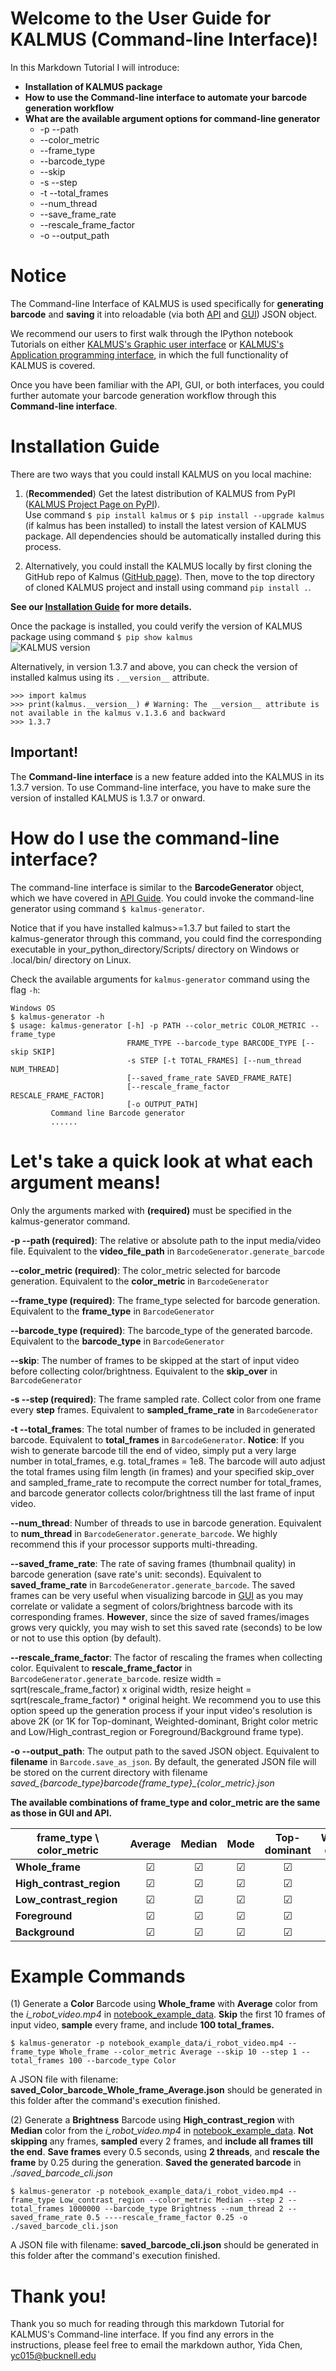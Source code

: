# Welcome to the User Guide for KALMUS (Command-line Interface)!

In this Markdown Tutorial I will introduce:
- **Installation of KALMUS package**
- **How to use the Command-line interface to automate your barcode generation workflow**
- **What are the available argument options for command-line generator**
    - -p --path
    - --color_metric
    - --frame_type
    - --barcode_type
    - --skip
    - -s --step
    - -t --total_frames
    - --num_thread
    - --save_frame_rate
    - --rescale_frame_factor
    - -o --output_path

# Notice

The Command-line Interface of KALMUS is used specifically for **generating barcode** and **saving** it into 
reloadable (via both [API](user_guide_for_kalmus_api.ipynb) and [GUI](user_guide_for_kalmus_gui.ipynb)) JSON object.

We recommend our users to first walk through the IPython notebook Tutorials on either 
[KALMUS's Graphic user interface](user_guide_for_kalmus_gui.ipynb) or [KALMUS's Application programming interface](user_guide_for_kalmus_api.ipynb), 
in which the full functionality of KALMUS is covered.

Once you have been familiar with the API, GUI, or both interfaces, you could further automate your barcode generation workflow 
through this **Command-line interface**.

# Installation Guide

There are two ways that you could install KALMUS on you local machine:  
1. (**Recommended**) Get the latest distribution of KALMUS from PyPI ([KALMUS Project Page on PyPI](https://pypi.org/project/kalmus/)).  
Use command `$ pip install kalmus` or `$ pip install --upgrade kalmus` (if kalmus has been installed) to install the latest version of KALMUS package. All dependencies should be automatically installed during this process.

2. Alternatively, you could install the KALMUS locally by first cloning the GitHub repo of Kalmus ([GitHub page](https://github.com/KALMUS-Color-Toolkit/KALMUS)). Then, move to the top directory of cloned KALMUS project and install using command `pip install .`. 

**See our [Installation Guide](https://kalmus-color-toolkit.github.io/KALMUS/install.html) for more details.**

Once the package is installed, you could verify the version of KALMUS package using command `$ pip show kalmus`  
![KALMUS version](notebook_figures/kalmus_version.png)

Alternatively, in version 1.3.7 and above, you can check the version of installed kalmus using its 
`.__version__` attribute.

```jupyter
>>> import kalmus
>>> print(kalmus.__version__) # Warning: The __version__ attribute is not available in the kalmus v.1.3.6 and backward
>>> 1.3.7 
```

## Important!

The **Command-line interface** is a new feature added into the KALMUS in its 1.3.7 version. To use Command-line 
interface, you have to make sure the version of installed KALMUS is 1.3.7 or onward.

# How do I use the command-line interface?

The command-line interface is similar to the **BarcodeGenerator** object, which we have covered in [API Guide](user_guide_for_kalmus_api.ipynb). 
You could invoke the command-line generator using command `$ kalmus-generator`. 

Notice that if you have installed 
kalmus>=1.3.7 but failed to start the kalmus-generator through this command, you could find the corresponding executable 
in your_python_directory/Scripts/ directory on Windows or .local/bin/ directory on Linux.

Check the available arguments for `kalmus-generator` command using the flag `-h`:

```
Windows OS
$ kalmus-generator -h
$ usage: kalmus-generator [-h] -p PATH --color_metric COLOR_METRIC --frame_type
                          FRAME_TYPE --barcode_type BARCODE_TYPE [--skip SKIP]
                          -s STEP [-t TOTAL_FRAMES] [--num_thread NUM_THREAD]
                          [--saved_frame_rate SAVED_FRAME_RATE]
                          [--rescale_frame_factor RESCALE_FRAME_FACTOR]
                          [-o OUTPUT_PATH]
         Command line Barcode generator
         ......
```

# Let's take a quick look at what each argument means!

Only the arguments marked with **(required)** must be specified in the kalmus-generator command.

**-p --path (required)**: The relative or absolute path to the input media/video file. Equivalent to the **video_file_path** in 
`BarcodeGenerator.generate_barcode`

**--color_metric (required)**: The color_metric selected for barcode generation. Equivalent to the **color_metric** in `BarcodeGenerator`
    
**--frame_type (required)**: The frame_type selected for barcode generation. Equivalent to the **frame_type** in `BarcodeGenerator`

**--barcode_type (required)**: The barcode_type of the generated barcode. Equivalent to the **barcode_type** in `BarcodeGenerator`

**--skip**: The number of frames to be skipped at the start of input video before collecting color/brightness.
Equivalent to the **skip_over** in `BarcodeGenerator`
     
**-s --step (required)**: The frame sampled rate. Collect color from one frame every **step** frames. Equivalent to **sampled_frame_rate** 
in `BarcodeGenerator`

**-t --total_frames**: The total number of frames to be included in generated barcode. Equivalent to **total_frames** in
`BarcodeGenerator`. **Notice**: If you wish to generate barcode till the end of video, simply put a very large number in 
total_frames, e.g. total_frames = 1e8. The barcode will auto adjust the total frames using film length (in frames) and 
your specified skip_over and sampled_frame_rate to recompute the correct number for total_frames, and barcode generator 
collects color/brightness till the last frame of input video.

**--num_thread**: Number of threads to use in barcode generation. Equivalent to **num_thread** in 
`BarcodeGenerator.generate_barcode`. We highly recommend this if your processor supports multi-threading.

**--saved_frame_rate**: The rate of saving frames (thumbnail quality) in barcode generation (save rate's unit: seconds). Equivalent to **saved_frame_rate** 
in `BarcodeGenerator.generate_barcode`. The saved frames can be very useful when visualizing barcode in [GUI](user_guide_for_kalmus_gui.ipynb) 
as you may correlate or validate a segment of colors/brightness barcode with its corresponding frames. **However**, since
the size of saved frames/images grows very quickly, you may wish to set this saved rate (seconds) to be low or not to 
use this option (by default).

**--rescale_frame_factor**: The factor of rescaling the frames when collecting color. Equivalent to **rescale_frame_factor** in `BarcodeGenerator.generate_barcode`.
 resize width = sqrt(rescale_frame_factor) x original width, resize height = sqrt(rescale_frame_factor) * original height. 
 We recommend you to use this option speed up the generation process if your input video's resolution is above 2K 
 (or 1K for Top-dominant, Weighted-dominant, Bright color metric and Low/High_contrast_region or Foreground/Background frame type).
  
**-o --output_path**: The output path to the saved JSON object. Equivalent to **filename** in `Barcode.save_as_json`. 
By default, the generated JSON file will be stored on the current directory with filename 
*saved_{barcode_type}_barcode_{frame_type}_{color_metric}.json* 

**The available combinations of frame_type and color_metric are the same as those in GUI and API.**

| frame_type \ color_metric | Average | Median |  Mode  | Top-dominant | Weighted-dominant | Brightest | Bright |
| --------------------------| :-----: | :----: | :----: | :----------: | :---------------: | :-------: | :----: |
| **Whole_frame**               | &#9745; |   &#9745;  |  &#9745; |      &#9745;     |        &#9745;    |    &#9745;    |   &#9745;   |
| **High_contrast_region**      | &#9745; |   &#9745;  |  &#9745; |      &#9745;     |      &#9745;      |    &#9745;    |   &#x2612;  |
| **Low_contrast_region**       | &#9745; |   &#9745;  |  &#9745; |      &#9745;     |      &#9745;      |    &#9745;    |   &#x2612;  |
| **Foreground**                | &#9745; |   &#9745;  |  &#9745; |      &#9745;     |      &#9745;      |    &#9745;    |   &#x2612;  |
| **Background**                | &#9745; |   &#9745;  |  &#9745; |      &#9745;     |      &#9745;      |    &#9745;    |   &#x2612;  |

# Example Commands

(1) Generate a **Color** Barcode using **Whole_frame** with **Average** color from the *i_robot_video.mp4* in [notebook_example_data](notebook_example_data). 
**Skip** the first 10 frames of input video, **sample** every frame, and include **100 total_frames.**

```
$ kalmus-generator -p notebook_example_data/i_robot_video.mp4 --frame_type Whole_frame --color_metric Average --skip 10 --step 1 --total_frames 100 --barcode_type Color
```

A JSON file with filename: **saved_Color_barcode_Whole_frame_Average.json** should be generated in this folder after the 
command's execution finished.

(2) Generate a **Brightness** Barcode using **High_contrast_region** with **Median** color from the *i_robot_video.mp4* in [notebook_example_data](notebook_example_data). 
**Not skipping** any frames, **sampled** every 2 frames, and **include all frames till the end**. **Save frames** every 
0.5 seconds, using **2 threads**, and **rescale the frame** by 0.25 during the generation. **Saved the generated barcode** 
in *./saved_barcode_cli.json*

```
$ kalmus-generator -p notebook_example_data/i_robot_video.mp4 --frame_type Low_contrast_region --color_metric Median --step 2 --total_frames 1000000 --barcode_type Brightness --num_thread 2 --saved_frame_rate 0.5 ----rescale_frame_factor 0.25 -o ./saved_barcode_cli.json
```

A JSON file with filename: **saved_barcode_cli.json** should be generated in this folder after the 
command's execution finished.

# Thank you!

Thank you so much for reading through this markdown Tutorial for KALMUS's Command-line interface.
If you find any errors in the instructions, please feel free to email the markdown author, Yida Chen, <yc015@bucknell.edu> 
